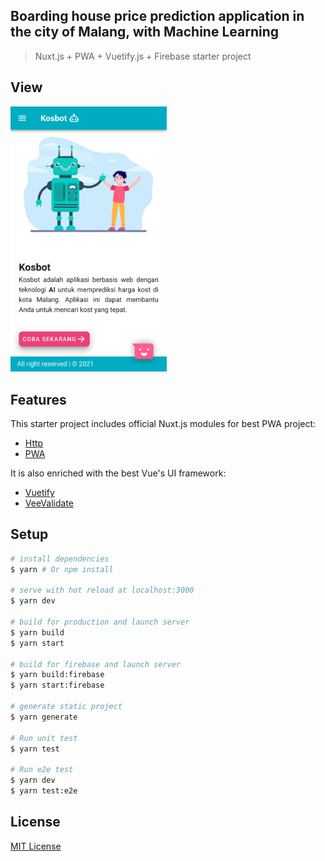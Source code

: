 ## Boarding house price prediction application in the city of Malang, with Machine Learning

> Nuxt.js + PWA + Vuetify.js + Firebase starter project

## View
<img src="./src/static/view.png" width="250px">

## Features

This starter project includes official Nuxt.js modules for best PWA project:

- [Http](https://github.com/nuxt/http)
- [PWA](https://github.com/nuxt-community/pwa-module)

It is also enriched with the best Vue's UI framework:

- [Vuetify](https://vuetifyjs.com)
- [VeeValidate](https://logaretm.github.io/vee-validate)

## Setup

```bash
# install dependencies
$ yarn # Or npm install

# serve with hot reload at localhost:3000
$ yarn dev

# build for production and launch server
$ yarn build
$ yarn start

# build for firebase and launch server
$ yarn build:firebase
$ yarn start:firebase

# generate static project
$ yarn generate

# Run unit test
$ yarn test

# Run e2e test
$ yarn dev
$ yarn test:e2e
```


## License

[MIT License](./license.md)

